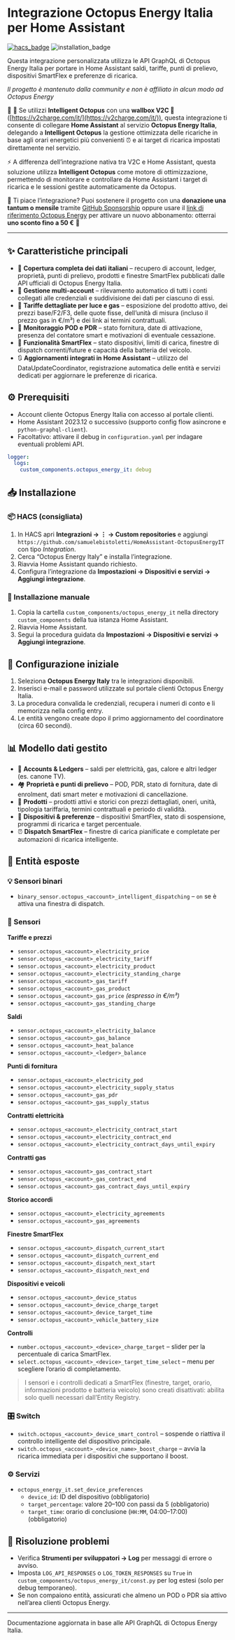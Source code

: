 # Integrazione Octopus Energy Italia per Home Assistant

[![hacs_badge](https://img.shields.io/badge/HACS-Custom-41BDF5.svg)](https://github.com/hacs/integration)
![installation_badge](https://img.shields.io/badge/dynamic/json?color=41BDF5&logo=home-assistant&label=utenti&suffix=%20installs&cacheSeconds=15600&url=https://analytics.home-assistant.io/custom_integrations.json&query=$.octopus_energy_it.total)

Questa integrazione personalizzata utilizza le API GraphQL di Octopus Energy Italia per portare in Home Assistant saldi, tariffe, punti di prelievo, dispositivi SmartFlex e preferenze di ricarica.

*Il progetto è mantenuto dalla community e non è affiliato in alcun modo ad Octopus Energy*

:car: :octopus: Se utilizzi **Intelligent Octopus** con una **wallbox V2C :electric_plug:** ([https://v2charge.com/it/](https://v2charge.com/it/)), questa integrazione ti consente di collegare **Home Assistant** al servizio **Octopus Energy Italia**, delegando a **Intelligent Octopus** la gestione ottimizzata delle ricariche in base agli orari energetici più convenienti :alarm_clock: e ai target di ricarica impostati direttamente nel servizio.

:zap: A differenza dell’integrazione nativa tra V2C e Home Assistant, questa soluzione utilizza **Intelligent Octopus** come motore di ottimizzazione, permettendo di monitorare e controllare da Home Assistant i target di ricarica e le sessioni gestite automaticamente da Octopus.

:purple_heart: Ti piace l’integrazione?
Puoi sostenere il progetto con una **donazione una tantum o mensile** tramite [GitHub Sponsorship](https://github.com/sponsors/samuelebistoletti)
oppure usare il [link di riferimento Octopus Energy](https://octopusenergy.it/octo-friends/airy-queen-959) per attivare un nuovo abbonamento: otterrai **uno sconto fino a 50 €** :gift:

---

## :sparkles: Caratteristiche principali

- :electric_plug: **Copertura completa dei dati italiani** – recupero di account, ledger, proprietà, punti di prelievo, prodotti e finestre SmartFlex pubblicati dalle API ufficiali di Octopus Energy Italia.
- :busts_in_silhouette: **Gestione multi-account** – rilevamento automatico di tutti i conti collegati alle credenziali e suddivisione dei dati per ciascuno di essi.
- :money_with_wings: **Tariffe dettagliate per luce e gas** – esposizione del prodotto attivo, dei prezzi base/F2/F3, delle quote fisse, dell’unità di misura (incluso il prezzo gas in €/m³) e dei link ai termini contrattuali.
- :house_with_garden: **Monitoraggio POD e PDR** – stato fornitura, date di attivazione, presenza del contatore smart e motivazioni di eventuale cessazione.
- :battery: **Funzionalità SmartFlex** – stato dispositivi, limiti di carica, finestre di dispatch correnti/future e capacità della batteria del veicolo.
- :arrows_clockwise: **Aggiornamenti integrati in Home Assistant** – utilizzo del DataUpdateCoordinator, registrazione automatica delle entità e servizi dedicati per aggiornare le preferenze di ricarica.

## :gear: Prerequisiti

- Account cliente Octopus Energy Italia con accesso al portale clienti.
- Home Assistant 2023.12 o successivo (supporto config flow asincrone e `python-graphql-client`).
- Facoltativo: attivare il debug in `configuration.yaml` per indagare eventuali problemi API.

```yaml
logger:
  logs:
    custom_components.octopus_energy_it: debug
```

## :inbox_tray: Installazione

### :package: HACS (consigliata)

1. In HACS apri **Integrazioni → ⋮ → Custom repositories** e aggiungi `https://github.com/samuelebistoletti/HomeAssistant-OctopusEnergyIT` con tipo *Integration*.
2. Cerca “Octopus Energy Italy” e installa l’integrazione.
3. Riavvia Home Assistant quando richiesto.
4. Configura l’integrazione da **Impostazioni → Dispositivi e servizi → Aggiungi integrazione**.

### :file_folder: Installazione manuale

1. Copia la cartella `custom_components/octopus_energy_it` nella directory `custom_components` della tua istanza Home Assistant.
2. Riavvia Home Assistant.
3. Segui la procedura guidata da **Impostazioni → Dispositivi e servizi → Aggiungi integrazione**.

## :wrench: Configurazione iniziale

1. Seleziona **Octopus Energy Italy** tra le integrazioni disponibili.
2. Inserisci e-mail e password utilizzate sul portale clienti Octopus Energy Italia.
3. La procedura convalida le credenziali, recupera i numeri di conto e li memorizza nella config entry.
4. Le entità vengono create dopo il primo aggiornamento del coordinatore (circa 60 secondi).

## :bar_chart: Modello dati gestito

- :ledger: **Accounts & Ledgers** – saldi per elettricità, gas, calore e altri ledger (es. canone TV).
- :houses: **Proprietà e punti di prelievo** – POD, PDR, stato di fornitura, date di enrolment, dati smart meter e motivazioni di cancellazione.
- :bookmark_tabs: **Prodotti** – prodotti attivi e storici con prezzi dettagliati, oneri, unità, tipologia tariffaria, termini contrattuali e periodo di validità.
- :robot: **Dispositivi & preferenze** – dispositivi SmartFlex, stato di sospensione, programmi di ricarica e target percentuale.
- :alarm_clock: **Dispatch SmartFlex** – finestre di carica pianificate e completate per automazioni di ricarica intelligente.

## :electric_plug: Entità esposte

### :bulb: Sensori binari

- `binary_sensor.octopus_<account>_intelligent_dispatching` – `on` se è attiva una finestra di dispatch.

### :satellite: Sensori

**Tariffe e prezzi**
- `sensor.octopus_<account>_electricity_price`
- `sensor.octopus_<account>_electricity_tariff`
- `sensor.octopus_<account>_electricity_product`
- `sensor.octopus_<account>_electricity_standing_charge`
- `sensor.octopus_<account>_gas_tariff`
- `sensor.octopus_<account>_gas_product`
- `sensor.octopus_<account>_gas_price` *(espresso in €/m³)*
- `sensor.octopus_<account>_gas_standing_charge`

**Saldi**
- `sensor.octopus_<account>_electricity_balance`
- `sensor.octopus_<account>_gas_balance`
- `sensor.octopus_<account>_heat_balance`
- `sensor.octopus_<account>_<ledger>_balance`

**Punti di fornitura**
- `sensor.octopus_<account>_electricity_pod`
- `sensor.octopus_<account>_electricity_supply_status`
- `sensor.octopus_<account>_gas_pdr`
- `sensor.octopus_<account>_gas_supply_status`

**Contratti elettricità**
- `sensor.octopus_<account>_electricity_contract_start`
- `sensor.octopus_<account>_electricity_contract_end`
- `sensor.octopus_<account>_electricity_contract_days_until_expiry`

**Contratti gas**
- `sensor.octopus_<account>_gas_contract_start`
- `sensor.octopus_<account>_gas_contract_end`
- `sensor.octopus_<account>_gas_contract_days_until_expiry`

**Storico accordi**
- `sensor.octopus_<account>_electricity_agreements`
- `sensor.octopus_<account>_gas_agreements`

**Finestre SmartFlex**
- `sensor.octopus_<account>_dispatch_current_start`
- `sensor.octopus_<account>_dispatch_current_end`
- `sensor.octopus_<account>_dispatch_next_start`
- `sensor.octopus_<account>_dispatch_next_end`

**Dispositivi e veicoli**
- `sensor.octopus_<account>_device_status`
- `sensor.octopus_<account>_device_charge_target`
- `sensor.octopus_<account>_device_target_time`
- `sensor.octopus_<account>_vehicle_battery_size`

**Controlli**
- `number.octopus_<account>_<device>_charge_target` – slider per la percentuale di carica SmartFlex.
- `select.octopus_<account>_<device>_target_time_select` – menu per scegliere l’orario di completamento.

> I sensori e i controlli dedicati a SmartFlex (finestre, target, orario, informazioni prodotto e batteria veicolo) sono creati disattivati: abilita solo quelli necessari dall’Entity Registry.

### :control_knobs: Switch

- `switch.octopus_<account>_device_smart_control` – sospende o riattiva il controllo intelligente del dispositivo principale.
- `switch.octopus_<account>_<device_name>_boost_charge` – avvia la ricarica immediata per i dispositivi che supportano il boost.

### :gear: Servizi

- `octopus_energy_it.set_device_preferences`
  - `device_id`: ID del dispositivo (obbligatorio)
  - `target_percentage`: valore 20–100 con passi da 5 (obbligatorio)
  - `target_time`: orario di conclusione (`HH:MM`, 04:00–17:00) (obbligatorio)

## :toolbox: Risoluzione problemi

- Verifica **Strumenti per sviluppatori → Log** per messaggi di errore o avviso.
- Imposta `LOG_API_RESPONSES` o `LOG_TOKEN_RESPONSES` su `True` in `custom_components/octopus_energy_it/const.py` per log estesi (solo per debug temporaneo).
- Se non compaiono entità, assicurati che almeno un POD o PDR sia attivo nell’area clienti Octopus Energy.

---

Documentazione aggiornata in base alle API GraphQL di Octopus Energy Italia.
